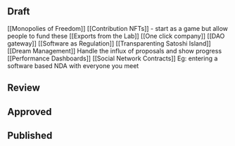 ## Draft
[[Monopolies of Freedom]]
[[Contribution NFTs]] - start as a game but allow people to fund these
[[Exports from the Lab]]
[[One click company]]
[[DAO gateway]]
[[Software as Regulation]]
[[Transparenting Satoshi Island]]
[[Dream Management]] Handle the influx of proposals and show progress
[[Performance Dashboards]]
[[Social Network Contracts]] Eg: entering a software based NDA with everyone you meet

## Review


## Approved


## Published
